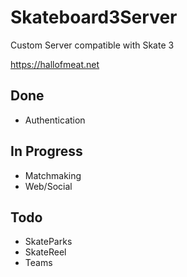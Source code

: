 # Skateboard3Server

Custom Server compatible with Skate 3
 
https://hallofmeat.net

## Done

* Authentication

## In Progress

* Matchmaking
* Web/Social

## Todo

* SkateParks
* SkateReel
* Teams